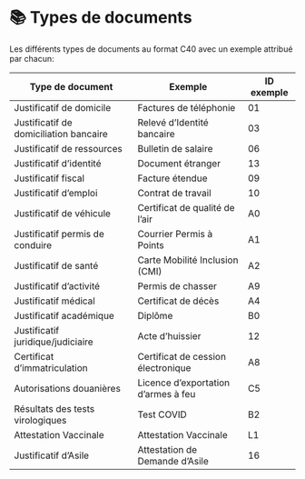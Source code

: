 # 📚 Types de documents

Les différents types de documents au format C40 avec un exemple attribué par chacun:

| Type de document                       | Exemple                             | ID exemple |
|----------------------------------------|-------------------------------------|------------|
| Justificatif de domicile               | Factures de téléphonie              | 01         |
| Justificatif de domiciliation bancaire | Relevé d’Identité bancaire          | 03         |
| Justificatif de ressources             | Bulletin de salaire                 | 06         |
| Justificatif d’identité                | Document étranger                   | 13         |
| Justificatif fiscal                    | Facture étendue                     | 09         |
| Justificatif d’emploi                  | Contrat de travail                  | 10         |
| Justificatif de véhicule               | Certificat de qualité de l’air      | A0         |
| Justificatif permis de conduire        | Courrier Permis à Points            | A1         |
| Justificatif de santé                  | Carte Mobilité Inclusion (CMI)      | A2         |
| Justificatif d’activité                | Permis de chasser                   | A9         |
| Justificatif médical                   | Certificat de décès                 | A4         |
| Justificatif académique                | Diplôme                             | B0         |
| Justificatif juridique/judiciaire      | Acte d’huissier                     | 12         |
| Certificat d’immatriculation           | Certificat de cession électronique  | A8         |
| Autorisations douanières               | Licence d’exportation d’armes à feu | C5         |
| Résultats des tests virologiques       | Test COVID                          | B2         |
| Attestation Vaccinale                  | Attestation Vaccinale               | L1         |
| Justificatif d’Asile                   | Attestation de Demande d’Asile      | 16         |